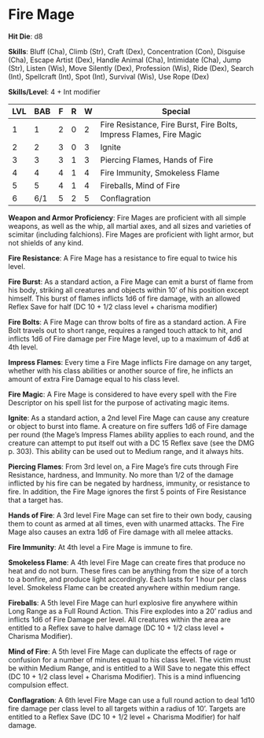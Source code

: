 # Fire Mage

**Hit Die**: d8

**Skills**: Bluff (Cha), Climb (Str), Craft (Dex), Concentration (Con), Disguise (Cha), Escape Artist (Dex), Handle Animal (Cha), Intimidate (Cha), Jump (Str), Listen (Wis), Move Silently (Dex), Profession (Wis), Ride (Dex), Search (Int), Spellcraft (Int), Spot (Int), Survival (Wis), Use Rope (Dex)

**Skills/Level**: 4 + Int modifier

LVL | BAB | F | R | W | Special 
--- | --- | - | - | - | ------- 
1   | 1   | 2 | 0 | 2 | Fire Resistance, Fire Burst, Fire Bolts, Impress Flames, Fire Magic     
2   | 2   | 3 | 0 | 3 | Ignite
3   | 3   | 3 | 1 | 3 | Piercing Flames, Hands of Fire
4   | 4   | 4 | 1 | 4 | Fire Immunity, Smokeless Flame
5   | 5   | 4 | 1 | 4 | Fireballs, Mind of Fire
6   | 6/1 | 5 | 2 | 5 | Conflagration

**Weapon and Armor Proficiency**: Fire Mages are proficient with all simple weapons, as well as the whip, all martial axes, and all sizes and varieties of scimitar (including falchions). Fire Mages are proficient with light armor, but not shields of any kind.

**Fire Resistance**: A Fire Mage has a resistance to fire equal to twice his level.

**Fire Burst**: As a standard action, a Fire Mage can emit a burst of flame from his body, striking all creatures and objects within 10’ of his position except himself. This burst of flames inflicts 1d6 of fire damage, with an allowed Reflex Save for half (DC 10 + 1/2 class level + charisma modifier)

**Fire Bolts**: A Fire Mage can throw bolts of fire as a standard action. A Fire Bolt travels out to short range, requires a ranged touch attack to hit, and inflicts 1d6 of Fire damage per Fire Mage level, up to a maximum of 4d6 at 4th level.

**Impress Flames**: Every time a Fire Mage inflicts Fire damage on any target, whether with his class abilities or another source of fire, he inflicts an amount of extra Fire Damage equal to his class level.

**Fire Magic**: A Fire Mage is considered to have every spell with the Fire Descriptor on his spell list for the purpose of activating magic items.

**Ignite**: As a standard action, a 2nd level Fire Mage can cause any creature or object to burst into flame. A creature on fire suffers 1d6 of Fire damage per round (the Mage’s Impress Flames ability applies to each round, and the creature can attempt to put itself out with a DC 15 Reflex save (see the DMG p. 303). This ability can be used out to Medium range, and it always hits.

**Piercing Flames**: From 3rd level on, a Fire Mage’s fire cuts through Fire Resistance, hardness, and Immunity. No more than 1/2 of the damage inflicted by his fire can be negated by hardness, immunity, or resistance to fire. In addition, the Fire Mage ignores the first 5 points of Fire Resistance that a target has.

**Hands of Fire**: A 3rd level Fire Mage can set fire to their own body, causing them to count as armed at all times, even with unarmed attacks. The Fire Mage also causes an extra 1d6 of Fire damage with all melee attacks.

**Fire Immunity**: At 4th level a Fire Mage is immune to fire.

**Smokeless Flame**: A 4th level Fire Mage can create fires that produce no heat and do not burn. These fires can be anything from the size of a torch to a bonfire, and produce light accordingly. Each lasts for 1 hour per class level. Smokeless Flame can be created anywhere within medium range.

**Fireballs**: A 5th level Fire Mage can hurl explosive fire anywhere within Long Range as a Full Round Action. This Fire explodes into a 20’ radius and inflicts 1d6 of Fire Damage per level. All creatures within the area are entitled to a Reflex save to halve damage (DC 10 + 1/2 class level + Charisma Modifier). 

**Mind of Fire**: A 5th level Fire Mage can duplicate the effects of rage or confusion for a number of minutes equal to his class level. The victim must be within Medium Range, and is entitled to a Will Save to negate this effect (DC 10 + 1/2 class level + Charisma Modifier). This is a mind influencing compulsion effect.

**Conflagration**: A 6th level Fire Mage can use a full round action to deal 1d10 fire damage per class level to all targets within a radius of 10’. Targets are entitled to a Reflex Save (DC 10 + 1/2 level + Charisma Modifier) for half damage.